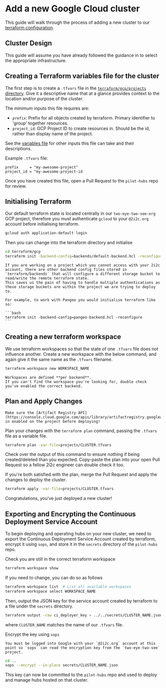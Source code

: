 # Add a new Google Cloud cluster

This guide will walk through the process of adding a new cluster to our [terraform configuration](https://github.com/2i2c-org/pilot-hubs/tree/HEAD/terraform/gcp).

## Cluster Design

This guide will assume you have already followed the guidance in [](/topic/cluster-design) to select the appropriate infrastructure.

## Creating a Terraform variables file for the cluster

The first step is to create a `.tfvars` file in the [`terraform/gcp/projects` directory](https://github.com/2i2c-org/pilot-hubs/tree/HEAD/terraform/gcp/projects).
Give it a descriptive name that at a glance provides context to the location and/or purpose of the cluster.

The _minimum_ inputs this file requires are:

- `prefix`: Prefix for all objects created by terraform.
  Primary identifier to 'group' together resources.
- `project_id`: GCP Project ID to create resources in.
  Should be the id, rather than display name of the project.

See the [variables file](https://github.com/2i2c-org/pilot-hubs/blob/HEAD/terraform/gcp/variables.tf) for other inputs this file can take and their descriptions.

Example `.tfvars` file:

```
prefix     = "my-awesome-project"
project_id = "my-awesome-project-id
```

Once you have created this file, open a Pull Request to the `pilot-hubs` repo for review.

## Initialising Terraform

Our default terraform state is located centrally in our `two-eye-two-see-org` GCP project, therefore you must authenticate `gcloud` to your `@2i2c.org` account before initialising terraform.

```bash
gcloud auth application-default login
```

Then you can change into the terraform directory and initialise

```bash
cd terraform/gcp
terraform init -backend-config=backends/default-backend.hcl -reconfigure
```

````{note}
If you are working on a project which you cannot access with your 2i2c account, there are other backend config files stored in `terraform/backends` that will configure a different storage bucket to read/write the remote terraform state.
This saves us the pain of having to handle multiple authentications as these storage buckets are within the project we are trying to deploy to.

For example, to work with Pangeo you would initialise terraform like so:

```bash
terraform init -backend-config=pangeo-backend.hcl -reconfigure
```
````

## Creating a new terraform workspace

We use terraform workspaces so that the state of one `.tfvars` file does not influence another.
Create a new workspace with the below command, and again give it the same name as the `.tfvars` filename.

```bash
terraform workspace new WORKSPACE_NAME
```

```{note}
Workspaces are defined **per backend**.
If you can't find the workspace you're looking for, double check you've enabled the correct backend.
```

## Plan and Apply Changes

```{note}
Make sure the [Artifact Registry API](https://console.cloud.google.com/apis/library/artifactregistry.googleapis.com) in enabled on the project before deploying!
```

Plan your changes with the `terraform plan` command, passing the `.tfvars` file as a variable file.

```bash
terraform plan -var-file=projects/CLUSTER.tfvars
```

Check over the output of this command to ensure nothing if being created/deleted than you expected.
Copy-paste the plan into your open Pull Request so a fellow 2i2c engineer can double check it too.

If you're both satisfied with the plan, merge the Pull Request and apply the changes to deploy the cluster.

```bash
terraform apply -var-file=projects/CLUSTER.tfvars
```

Congratulations, you've just deployed a new cluster!

## Exporting and Encrypting the Continuous Deployment Service Account

To begin deploying and operating hubs on your new cluster, we need to export the Continuous Deployment Service Account created by terraform, encrypt it using `sops`, and store it in the `secrets` directory of the `pilot-hubs` repo.

Check you are still in the correct terraform workspace

```bash
terraform workspace show
```

If you need to change, you can do so as follows

```bash
terraform workspace list  # List all available workspaces
terraform workspace select WORKSPACE_NAME
```

Then, output the JSON key for the service account created by terraform to a file under the `secrets` directory.

```bash
terraform output -raw ci_deployer_key > ../../secrets/CLUSTER_NAME.json
```

where `CLUSTER_NAME` matches the name of our `.tfvars` file.

Encrypt the key using `sops`

```{note}
You must be logged into Google with your `@2i2c.org` account at this point so `sops` can read the encryption key from the `two-eye-two-see` project.
```

```bash
cd ..
sops --encrypt --in-place secrets/CLUSTER_NAME.json
```

This key can now be committed to the `pilot-hubs` repo and used to deploy and manage hubs hosted on that cluster.
